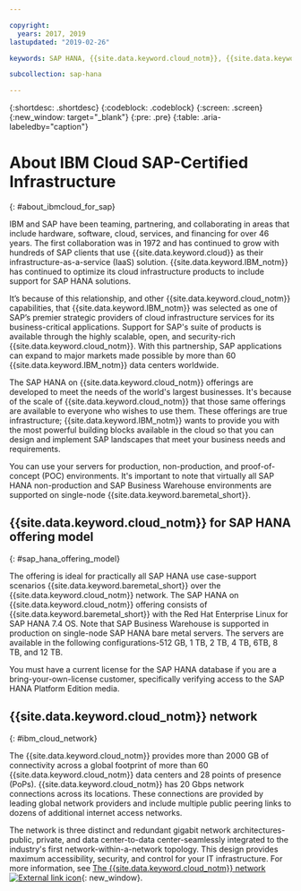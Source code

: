 ```yaml
---

copyright:
  years: 2017, 2019
lastupdated: "2019-02-26"

keywords: SAP HANA, {{site.data.keyword.cloud_notm}}, {{site.data.keyword.baremetal_short}}, BYOL

subcollection: sap-hana

---
```


{:shortdesc: .shortdesc}
{:codeblock: .codeblock}
{:screen: .screen}
{:new_window: target="_blank"}
{:pre: .pre}
{:table: .aria-labeledby="caption"}


# About IBM Cloud SAP-Certified Infrastructure
{: #about_ibmcloud_for_sap}

IBM and SAP have been teaming, partnering, and collaborating in areas that include hardware, software, cloud, services, and financing for over 46 years. The first collaboration was in 1972 and has continued to grow with hundreds of SAP clients that use {{site.data.keyword.cloud}} as their infrastructure-as-a-service (IaaS) solution. {{site.data.keyword.IBM_notm}} has continued to optimize its cloud infrastructure products to include support for SAP HANA solutions.

It’s because of this relationship, and other {{site.data.keyword.cloud_notm}} capabilities, that {{site.data.keyword.IBM_notm}} was selected as one of SAP’s premier strategic providers of cloud infrastructure services for its business-critical applications. Support for SAP's suite of products is available through the highly scalable, open, and security-rich {{site.data.keyword.cloud_notm}}. With this partnership, SAP applications can expand to major markets made possible by more than 60 {{site.data.keyword.IBM_notm}} data centers worldwide.

The SAP HANA on {{site.data.keyword.cloud_notm}} offerings are developed to meet the needs of the world's largest businesses. It's because of the scale of {{site.data.keyword.cloud_notm}} that those same offerings are available to everyone who wishes to use them. These offerings are true infrastructure; {{site.data.keyword.IBM_notm}} wants to provide you with the most powerful building blocks available in the cloud so that you can design and implement SAP landscapes that meet your business needs and requirements.

You can use your servers for production, non-production, and proof-of-concept (POC) environments. It's important to note that virtually all SAP HANA non-production and SAP Business Warehouse environments are supported on single-node {{site.data.keyword.baremetal_short}}.

## {{site.data.keyword.cloud_notm}} for SAP HANA offering model
{: #sap_hana_offering_model}

The offering is ideal for practically all SAP HANA use case-support scenarios {{site.data.keyword.baremetal_short}} over the {{site.data.keyword.cloud_notm}} network. The SAP HANA on {{site.data.keyword.cloud_notm}} offering consists of {{site.data.keyword.baremetal_short}} with the Red Hat Enterprise Linux for SAP HANA 7.4 OS. Note that SAP Business Warehouse is supported in production on single-node SAP HANA bare metal servers. The servers are available in the following configurations-512 GB, 1 TB, 2 TB, 4 TB, 6TB, 8 TB, and 12 TB.

You must have a current license for the SAP HANA database if you are a bring-your-own-license customer, specifically verifying access to the SAP HANA Platform Edition media.

## {{site.data.keyword.cloud_notm}} network
{: #ibm_cloud_network}

The {{site.data.keyword.cloud_notm}} provides more than 2000 GB of connectivity across a global footprint of more than 60 {{site.data.keyword.cloud_notm}} data centers and 28 points of presence (PoPs). {{site.data.keyword.cloud_notm}} has 20 Gbps network connections across its locations. These connections are provided by leading global network providers and include multiple public peering links to dozens of additional internet access networks.

The network is three distinct and redundant gigabit network architectures-public, private, and data center-to-data center-seamlessly integrated to the industry's first network-within-a-network topology. This design provides maximum accessibility, security, and control for your IT infrastructure. For more information, see
[The {{site.data.keyword.cloud_notm}} network ![External link icon](../../icons/launch-glyph.svg "External link icon")](https://www.ibm.com/cloud-computing/bluemix/our-network){: new_window}.
